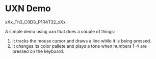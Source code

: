 # UXN Demo
xXx_Th3_C0D3_P1R4T32_xXx 


A simple demo using uxn that does a couple of things:
1. it tracks the mouse cursor and draws a line while it is being pressed.
2. it changes its color pallete and plays a tone when numbers 1-4 are pressed on the keyboard.
